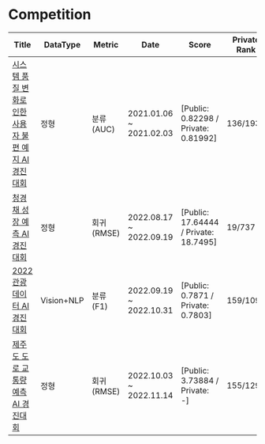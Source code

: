# Competition


| Title | DataType | Metric | Date | Score | Private Rank|
|---|---|---|---|---|---|
| [시스템 품질 변화로 인한 사용자 불편 예지 AI 경진대회](https://dacon.io/competitions/official/235687/overview/description) | 정형 | 분류 (AUC) | 2021.01.06 ~ 2021.02.03 | [Public: 0.82298 / Private: 0.81992] | 136/1931 |
| [청경채 성장 예측 AI 경진대회](https://dacon.io/competitions/official/235961/overview/description) | 정형 | 회귀 (RMSE) | 2022.08.17 ~ 2022.09.19 | [Public: 17.64444 / Private: 18.7495] | 19/737 |
| [2022 관광데이터 AI 경진대회](https://dacon.io/competitions/official/235978/overview/description) | Vision+NLP | 분류 (F1) |  2022.09.19 ~ 2022.10.31 | [Public: 0.7871 / Private: 0.7803] | 159/1096 |
| [제주도 도로 교통량 예측 AI 경진대회](https://dacon.io/competitions/official/235985/overview/description) | 정형 | 회귀 (RMSE) |  2022.10.03 ~ 2022.11.14 | [Public: 3.73884 / Private: -] | 155/1299 |


